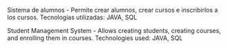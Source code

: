 Sistema de alumnos - Permite crear alumnos, crear cursos e inscribirlos a los cursos. Tecnologías utilizadas: JAVA, SQL

Student Management System - Allows creating students, creating courses, and enrolling them in courses. Technologies used: JAVA, SQL

